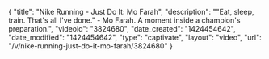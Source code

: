 {
    "title": "Nike Running - Just Do It: Mo Farah",
    "description": "\"Eat, sleep, train. That's all I've done.\" - Mo Farah. A moment inside a champion's preparation.",
    "videoid": "3824680",
    "date_created": "1424454642",
    "date_modified": "1424454642",
    "type": "captivate",
    "layout": "video",
    "url": "\/v\/nike-running-just-do-it-mo-farah\/3824680"
}